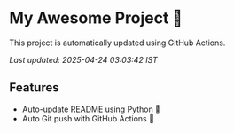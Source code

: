 # My Awesome Project 🚀

This project is automatically updated using GitHub Actions.

_Last updated: 2025-04-24 03:03:42 IST_

## Features
- Auto-update README using Python 🐍
- Auto Git push with GitHub Actions 🤖
